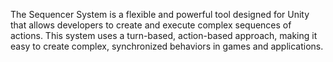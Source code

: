 The Sequencer System is a flexible and powerful tool designed for Unity that allows developers to create and execute complex sequences of actions. This system uses a turn-based, action-based approach, making it easy to create complex, synchronized behaviors in games and applications.

